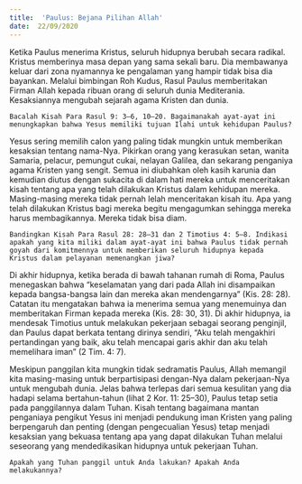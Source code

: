 ```yaml
---
title:  'Paulus: Bejana Pilihan Allah'
date:  22/09/2020
---
```


Ketika Paulus menerima Kristus, seluruh hidupnya berubah secara radikal. Kristus memberinya masa depan yang sama sekali baru. Dia membawanya keluar dari zona nyamannya ke pengalaman yang hampir tidak bisa dia bayankan. Melalui bimbingan Roh Kudus, Rasul Paulus memberitakan Firman Allah kepada ribuan orang di seluruh dunia Mediterania. Kesaksiannya mengubah sejarah agama Kristen dan dunia.

`Bacalah Kisah Para Rasul 9: 3–6, 10–20. Bagaimanakah ayat-ayat ini menungkapkan bahwa Yesus memiliki tujuan Ilahi untuk kehidupan Paulus?`

Yesus sering memilih calon yang paling tidak mungkin untuk memberikan kesaksian tentang nama-Nya. Pikirkan orang yang kerasukan setan, wanita Samaria, pelacur, pemungut cukai, nelayan Galilea, dan sekarang penganiya agama Kristen yang sengit. Semua ini diubahkan oleh kasih karunia dan kemudian diutus dengan sukacita di dalam hati mereka untuk menceritakan kisah tentang apa yang telah dilakukan Kristus dalam kehidupan mereka. Masing-masing mereka tidak pernah lelah menceritakan kisah itu. Apa yang telah dilakukan Kristus bagi mereka begitu mengagumkan sehingga mereka harus membagikannya. Mereka tidak bisa diam.

`Bandingkan Kisah Para Rasul 28: 28–31 dan 2 Timotius 4: 5–8. Indikasi apakah yang kita miliki dalam ayat-ayat ini bahwa Paulus tidak pernah goyah dari komitmennya untuk memberikan seluruh hidupnya kepada Kristus dalam pelayanan memenangkan jiwa?`

Di akhir hidupnya, ketika berada di bawah tahanan rumah di Roma, Paulus menegaskan bahwa “keselamatan yang dari pada Allah ini disampaikan kepada bangsa-bangsa lain dan mereka akan mendengarnya” (Kis. 28: 28). Catatan itu mengatakan bahwa ia menerima semua yang menemuinya dan memberitakan Firman kepada mereka (Kis. 28: 30, 31). Di akhir hidupnya, ia mendesak Timotius untuk melakukan pekerjaan sebagai seorang penginjil, dan Paulus dapat berkata tentang dirinya sendiri, “Aku telah mengakhiri pertandingan yang baik, aku telah mencapai garis akhir dan aku telah memelihara iman” (2 Tim. 4: 7).

Meskipun panggilan kita mungkin tidak sedramatis Paulus, Allah memangil kita masing-masing untuk berpartisipasi dengan-Nya dalam pekerjaan-Nya untuk mengubah dunia. Jelas bahwa terlepas dari semua kesulitan yang dia hadapi selama bertahun-tahun (lihat 2 Kor. 11: 25–30), Paulus tetap setia pada panggilannya dalam Tuhan. Kisah tentang bagaimana mantan penganiaya pengikut Yesus ini menjadi pendukung iman Kristen yang paling berpengaruh dan penting (dengan pengecualian Yesus) tetap menjadi kesaksian yang bekuasa tentang apa yang dapat dilakukan Tuhan melalui seseorang yang mendedikasikan hidupnya untuk pekerjaan Tuhan.

`Apakah yang Tuhan panggil untuk Anda lakukan? Apakah Anda melakukannya?`